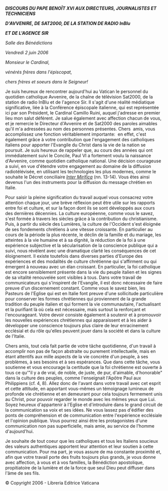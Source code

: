 ***DISCOURS DU PAPE BENOÎT XVI* *AUX DIRECTEURS, JOURNALISTES ET TECHNICIENS***

***D'AVVENIRE, DE SAT2000, DE LA STATION DE RADIO InBlu***

***ET DE L'AGENCE SIR***

*Salle des Bénédictions*

*Vendredi 2 juin 2006*

*Monsieur le Cardinal,*

*vénérés frères dans l'épiscopat,*

*chers frères et soeurs dans le Seigneur!*

Je suis heureux de rencontrer aujourd'hui au Vatican le personnel du quotidien catholique Avvenire, de la chaîne de télévision Sat2000, de la station de radio InBlu et de l'agence Sir. Il s'agit d'une réalité médiatique significative, liée à la Conférence épiscopale italienne, qui est représentée ici par son Président, le Cardinal Camillo Ruini, auquel j'adresse en premier lieu mon salut déférent. Je salue également avec affection chacun de vous, et je remercie le Directeur d'Avvenire et de Sat2000 des paroles aimables qu'il m'a adressées au nom des personnes présentes. Chers  amis, vous accomplissez une fonction véritablement importante:  en effet, c'est également grâce à votre contribution que l'engagement des catholiques italiens pour apporter l'Evangile du Christ dans la vie de la nation se poursuit. Je suis heureux de rappeler que, au cours des années qui ont immédiatement suivi le Concile, Paul VI a fortement voulu la naissance d'Avvenire, comme quotidien catholique national. Une décision courageuse a suivi, en vue d'étendre votre engagement au domaine de la diffusion radiotélévisée, en utilisant les technologies les plus modernes, comme le souhaite le Décret conciliaire [*Inter* *Mirifica*](http://www.vatican.va/archive/hist_councils/ii_vatican_council/documents/vat-ii_decree_19631204_inter-mirifica_fr.html) (nn. 13-14). Vous êtes ainsi devenus l'un des instruments pour la diffusion du message chrétien en Italie.

Pour saisir la pleine signification du travail auquel vous consacrez votre attention chaque jour, une brève réflexion peut être utile sur les rapports entre foi et culture, et sur la façon dont ils se sont développés aux cours des dernières décennies. La culture européenne, comme vous le savez, s'est formée à travers les siècles grâce à la contribution du christianisme. Puis, à partir du siècle des Lumières, la culture de l'Occident s'est éloignée de ses fondements chrétiens à une vitesse croissante. En particulier au cours de la période la plus récente, le déclin de la famille et du mariage, les atteintes à la vie humaine et à sa dignité, la réduction de la foi à une expérience subjective et la sécularisation de la conscience publique qui a suivi, nous révèlent avec une dramatique clarté les conséquences de cet éloignement. Il existe toutefois dans diverses parties d'Europe des expériences et des modalités de culture chrétienne qui s'affirment ou qui émergent à nouveau avec un élan croissant. En particulier, la foi catholique est encore sensiblement présente dans la vie du peuple italien et les signes de sa vitalité renouvelée sont visibles à tous. Dans votre travail de communicateurs qui s'inspirent de l'Evangile, il est donc nécessaire de faire preuve d'un discernement constant. Comme vous le savez bien, les Pasteurs de l'Eglise qui est en Italie font preuve d'une sollicitude particulière pour conserver les formes chrétiennes qui proviennent de la grande tradition du peuple italien et qui forment la vie communautaire, l'actualisant et la purifiant là où cela est nécessaire, mais surtout la renforçant et l'encourageant. Votre devoir consiste également à soutenir et à promouvoir les nouvelles expériences chrétiennes qui apparaissent et à les aider à développer une conscience toujours plus claire de leur enracinement ecclésial et du rôle qu'elles peuvent jouer dans la société et dans la culture de l'Italie.

Chers amis, tout cela fait partie de votre tâche quotidienne, d'un travail à accomplir non pas de façon abstraite ou purement intellectuelle, mais en étant attentifs aux mille aspects de la vie concrète d'un peuple, à ses problèmes, à ses besoins et à ses espérances. Que dans cette tâche, vous soutienne et vous encourage la certitude que la foi chrétienne est ouverte à tous ce qu'"il y a de vrai, de noble, de juste, de pur, d'aimable, d'honorable" dans la culture des peuples, comme l'enseignait l'Apôtre Paul aux Philippiens (cf. 4, 8). Allez donc de l'avant dans votre travail avec cet esprit et cette attitude, en apportant vous-mêmes un témoignage lumineux de profonde vie chrétienne et en demeurant pour cela toujours fermement unis au Christ, pour pouvoir regarder le monde avec les mêmes yeux que Lui. Soyez heureux d'appartenir à l'Eglise et d'introduire dans le grand circuit de la communication sa voix et ses idées. Ne vous lassez pas d'édifier des ponts de compréhension et de communication entre l'expérience ecclésiale et l'opinion publique. Vous pourrez ainsi être les protagonistes d'une communication non pas superficielle, mais amie, au service de l'homme d'aujourd'hui.

Je souhaite de tout coeur que les catholiques et tous les Italiens soucieux des valeurs authentiques apportent leur attention et leur soutien à cette communication. Pour ma part, je vous assure de ma constante proximité et, afin que votre travail porte des fruits toujours plus grands, je vous donne avec affection, à vous et à vos familles, la Bénédiction apostolique, propitiatoire de la lumière et de la force que seul Dieu peut diffuser dans l'âme de ses fils.

© Copyright 2006 - Libreria Editrice Vaticana
